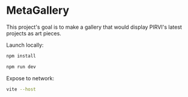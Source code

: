 # MetaGallery
This project's goal is to make a gallery that would display PIRVI's latest projects as art pieces.

Launch locally:

```bash
npm install
```

```bash
npm run dev
```

Expose to network:

```bash
vite --host
```
